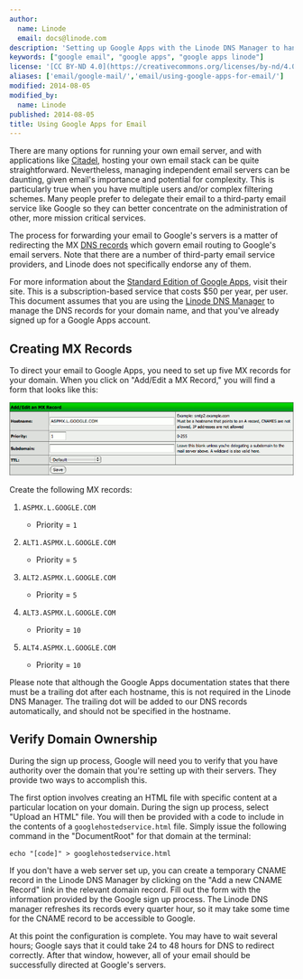 ```yaml
---
author:
  name: Linode
  email: docs@linode.com
description: 'Setting up Google Apps with the Linode DNS Manager to handle email for your domains.'
keywords: ["google email", "google apps", "google apps linode"]
license: '[CC BY-ND 4.0](https://creativecommons.org/licenses/by-nd/4.0)'
aliases: ['email/google-mail/','email/using-google-apps-for-email/']
modified: 2014-08-05
modified_by:
  name: Linode
published: 2014-08-05
title: Using Google Apps for Email
---
```


There are many options for running your own email server, and with applications like [Citadel](/docs/email/citadel/), hosting your own email stack can be quite straightforward. Nevertheless, managing independent email servers can be daunting, given email's importance and potential for complexity. This is particularly true when you have multiple users and/or complex filtering schemes. Many people prefer to delegate their email to a third-party email service like Google so they can better concentrate on the administration of other, more mission critical services.

The process for forwarding your email to Google's servers is a matter of redirecting the MX [DNS records](/docs/dns-guides/introduction-to-dns) which govern email routing to Google's email servers. Note that there are a number of third-party email service providers, and Linode does not specifically endorse any of them.

For more information about the [Standard Edition of Google Apps](http://www.google.com/apps/), visit their site. This is a subscription-based service that costs \$50 per year, per user. This document assumes that you are using the [Linode DNS Manager](/docs/dns-guides/configuring-dns-with-the-linode-manager) to manage the DNS records for your domain name, and that you've already signed up for a Google Apps account.

## Creating MX Records

To direct your email to Google Apps, you need to set up five MX records for your domain. When you click on "Add/Edit a MX Record," you will find a form that looks like this:

[![Adding an MX record for Google Apps in the Linode DNS Manager.](97-google-mail-01-create-mx-record.png)](97-google-mail-01-create-mx-record.png)

Create the following MX records:

1.  `ASPMX.L.GOOGLE.COM`
    -   Priority = `1`

2.  `ALT1.ASPMX.L.GOOGLE.COM`
    -   Priority = `5`

3.  `ALT2.ASPMX.L.GOOGLE.COM`
    -   Priority = `5`

4.  `ALT3.ASPMX.L.GOOGLE.COM`
    -   Priority = `10`

5.  `ALT4.ASPMX.L.GOOGLE.COM`
    -   Priority = `10`

Please note that although the Google Apps documentation states that there must be a trailing dot after each hostname, this is not required in the Linode DNS Manager. The trailing dot will be added to our DNS records automatically, and should not be specified in the hostname.

## Verify Domain Ownership

During the sign up process, Google will need you to verify that you have authority over the domain that you're setting up with their servers. They provide two ways to accomplish this.

The first option involves creating an HTML file with specific content at a particular location on your domain. During the sign up process, select "Upload an HTML" file. You will then be provided with a code to include in the contents of a `googlehostedservice.html` file. Simply issue the following command in the "DocumentRoot" for that domain at the terminal:

    echo "[code]" > googlehostedservice.html

If you don't have a web server set up, you can create a temporary CNAME record in the Linode DNS Manager by clicking on the "Add a new CNAME Record" link in the relevant domain record. Fill out the form with the information provided by the Google sign up process. The Linode DNS manager refreshes its records every quarter hour, so it may take some time for the CNAME record to be accessible to Google.

At this point the configuration is complete. You may have to wait several hours; Google says that it could take 24 to 48 hours for DNS to redirect correctly. After that window, however, all of your email should be successfully directed at Google's servers.

